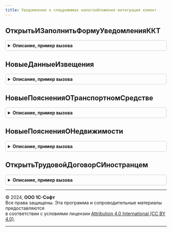 ```yaml
---
title: Уведомление о спецрежимах налогообложения интеграция клиент
---
```



## ОткрытьИЗаполнитьФормуУведомленияККТ
<details style="margin: 1em 0; padding: 0.5em; border: 1px solid #ccc; border-radius: 6px;">

<summary style="font-weight: bold; cursor: pointer;">Описание, пример вызова</summary>

```bsl

Процедура ОткрытьИЗаполнитьФормуУведомленияККТ(ДанныеЗаполнения, ИмяФормы = "Форма2018_1") Экспорт
```

Пример вызова
```bsl
УведомлениеОСпецрежимахНалогообложенияИнтеграцияКлиент.ОткрытьИЗаполнитьФормуУведомленияККТ(ДанныеЗаполнения, ИмяФормы);
```
</details>

## НовыеДанныеИзвещения
<details style="margin: 1em 0; padding: 0.5em; border: 1px solid #ccc; border-radius: 6px;">

<summary style="font-weight: bold; cursor: pointer;">Описание, пример вызова</summary>

```bsl

Функция НовыеДанныеИзвещения() Экспорт
```

Пример вызова
```bsl
Результат = УведомлениеОСпецрежимахНалогообложенияИнтеграцияКлиент.НовыеДанныеИзвещения() 
```
</details>

## НовыеПоясненияОТранспортномСредстве
<details style="margin: 1em 0; padding: 0.5em; border: 1px solid #ccc; border-radius: 6px;">

<summary style="font-weight: bold; cursor: pointer;">Описание, пример вызова</summary>

```bsl

Функция НовыеПоясненияОТранспортномСредстве() Экспорт
```

Пример вызова
```bsl
Результат = УведомлениеОСпецрежимахНалогообложенияИнтеграцияКлиент.НовыеПоясненияОТранспортномСредстве() 
```
</details>

## НовыеПоясненияОНедвижимости
<details style="margin: 1em 0; padding: 0.5em; border: 1px solid #ccc; border-radius: 6px;">

<summary style="font-weight: bold; cursor: pointer;">Описание, пример вызова</summary>

```bsl

Функция НовыеПоясненияОНедвижимости() Экспорт
```

Пример вызова
```bsl
Результат = УведомлениеОСпецрежимахНалогообложенияИнтеграцияКлиент.НовыеПоясненияОНедвижимости() 
```
</details>

## ОткрытьТрудовойДоговорСИностранцем
<details style="margin: 1em 0; padding: 0.5em; border: 1px solid #ccc; border-radius: 6px;">

<summary style="font-weight: bold; cursor: pointer;">Описание, пример вызова</summary>

```bsl

Процедура ОткрытьТрудовойДоговорСИностранцем(Организация, Экспорт
```

Пример вызова
```bsl
УведомлениеОСпецрежимахНалогообложенияИнтеграцияКлиент.ОткрытьТрудовойДоговорСИностранцем(Организация, );
```
</details>

---

© 2024, **ООО 1С-Софт**  
Все права защищены. Эта программа и сопроводительные материалы предоставляются  
в соответствии с условиями лицензии [Attribution 4.0 International (CC BY 4.0)](https://creativecommons.org/licenses/by/4.0/legalcode).

---
